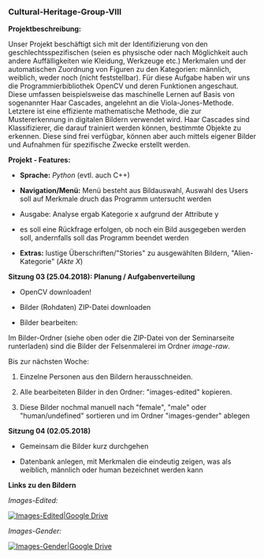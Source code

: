 ### Cultural-Heritage-Group-VIII

**Projektbeschreibung:**

Unser Projekt beschäftigt sich mit der Identifizierung von den geschlechtsspezifischen 
(seien es physische oder nach Möglichkeit auch andere Auffälligkeiten wie Kleidung, Werkzeuge etc.)
Merkmalen und der automatischen Zuordnung von Figuren zu den Kategorien: männlich, weiblich, weder noch (nicht feststellbar).
Für diese Aufgabe haben wir uns die Programmierbibliothek OpenCV und deren Funktionen angeschaut. 
Diese umfassen beispielsweise das maschinelle Lernen auf Basis von sogenannter Haar Cascades, angelehnt an die Viola-Jones-Methode. 
Letztere ist eine effiziente mathematische
Methode, die zur Mustererkennung in digitalen Bildern verwendet wird. Haar Cascades sind
Klassifizierer, die darauf trainiert werden können, bestimmte Objekte zu erkennen.
Diese sind frei verfügbar, können aber auch mittels eigener Bilder und Aufnahmen für spezifische Zwecke erstellt werden.

**Projekt - Features:**

- **Sprache:** *Python* (evtl. auch C++)

- **Navigation/Menü:** Menü besteht aus Bildauswahl, Auswahl des Users soll auf Merkmale druch das Programm untersucht werden 

- Ausgabe: Analyse ergab Kategorie x aufgrund der Attribute y

- es soll eine Rückfrage erfolgen, ob noch ein Bild ausgegeben werden soll, andernfalls soll das Programm beendet werden

 - **Extras:** lustige Überschriften/"Stories" zu ausgewählten Bildern, "Alien-Kategorie" (*Akte X*)


**Sitzung 03 (25.04.2018): Planung / Aufgabenverteilung**

- OpenCV downloaden!

- Bilder (Rohdaten) ZIP-Datei downloaden

- Bilder bearbeiten: 

Im Bilder-Ordner (siehe oben oder die ZIP-Datei von der Seminarseite runterladen) sind die Bilder der Felsenmalerei im Ordner *image-raw*.

Bis zur nächsten Woche:
1. Einzelne Personen aus den Bildern herausschneiden.

2. Alle bearbeiteten Bilder in den Ordner: "images-edited" kopieren.

3. Diese Bilder nochmal manuell nach "female", "male" oder "human/undefined" sortieren und im Ordner "images-gender" ablegen


**Sitzung 04 (02.05.2018)**

- Gemeinsam die Bilder kurz durchgehen 

- Datenbank anlegen, mit Merkmalen die eindeutig zeigen, was als weiblich, männlich oder human bezeichnet werden kann


**Links zu den Bildern**

*Images-Edited:*
 
 [![Images-Edited|Google Drive](https://image.ibb.co/eRFVon/google_drive_logo.jpg)](https://drive.google.com/open?id=1KkN06yyineu1V6Q8mkar38t0XHAABS8t)

*Images-Gender:*

[![Images-Gender|Google Drive](https://image.ibb.co/eRFVon/google_drive_logo.jpg)](https://drive.google.com/open?id=1yHSwLRjFWr03dvh_SYK67EFnmbd90YbN)



